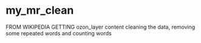 # my_mr_clean
FROM WIKIPEDIA GETTING ozon_layer content
cleaning the data, removing some repeated words and counting words
